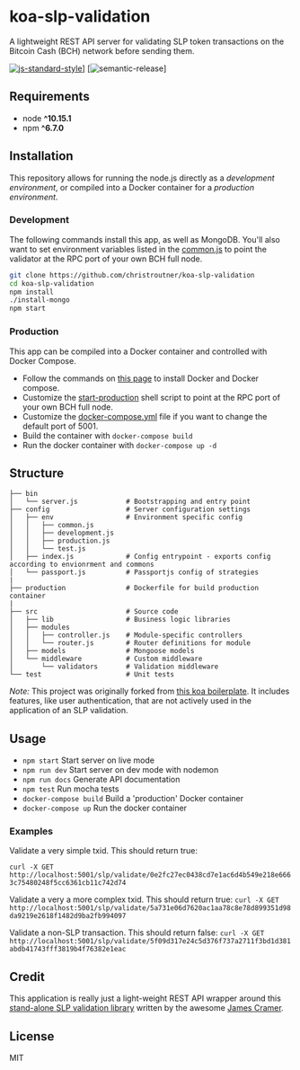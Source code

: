 # koa-slp-validation
A lightweight REST API server for validating SLP token transactions on the Bitcoin Cash (BCH) network before sending them.

[![js-standard-style](https://img.shields.io/badge/code%20style-standard-brightgreen.svg)](http://standardjs.com)] [![semantic-release](https://img.shields.io/badge/%20%20%F0%9F%93%A6%F0%9F%9A%80-semantic--release-e10079.svg)]




## Requirements
* node __^10.15.1__
* npm __^6.7.0__

## Installation
This repository allows for running the node.js directly as a *development environment*, or compiled into a Docker container for a *production environment*.

### Development
The following commands install this app, as well as MongoDB. You'll also want to set environment variables listed in the [common.js](./config/env/common.js) to point the validator at the RPC port of your own BCH full node.

```bash
git clone https://github.com/christroutner/koa-slp-validation
cd koa-slp-validation
npm install
./install-mongo
npm start
```

### Production
This app can be compiled into a Docker container and controlled with Docker Compose.
- Follow the commands on [this page](https://troutsblog.com/research/dev-ops/overview) to install Docker and Docker compose.
- Customize the [start-production](./production/start-production) shell script to point at the RPC port of your own BCH full node.
- Customize the [docker-compose.yml](./docker-compose.yml) file if you want to change the default port of 5001.
- Build the container with `docker-compose build`
- Run the docker container with `docker-compose up -d`

## Structure
```
├── bin
│   └── server.js            # Bootstrapping and entry point
├── config                   # Server configuration settings
│   ├── env                  # Environment specific config
│   │   ├── common.js
│   │   ├── development.js
│   │   ├── production.js
│   │   └── test.js
│   ├── index.js             # Config entrypoint - exports config according to envionrment and commons
│   └── passport.js          # Passportjs config of strategies
|
├── production               # Dockerfile for build production container
|
├── src                      # Source code
│   ├── lib                  # Business logic libraries
│   ├── modules
│   │   ├── controller.js    # Module-specific controllers
│   │   └── router.js        # Router definitions for module
│   ├── models               # Mongoose models
│   └── middleware           # Custom middleware
│       └── validators       # Validation middleware
└── test                     # Unit tests
```

*Note:* This project was originally forked from [this koa boilerplate](https://github.com/christroutner/koa-api-boilerplate). It includes features, like user authentication, that are not actively used in the application of an SLP validation.

## Usage
* `npm start` Start server on live mode
* `npm run dev` Start server on dev mode with nodemon
* `npm run docs` Generate API documentation
* `npm test` Run mocha tests
* `docker-compose build` Build a 'production' Docker container
* `docker-compose up` Run the docker container

### Examples
Validate a very simple txid. This should return true:

`curl -X GET http://localhost:5001/slp/validate/0e2fc27ec0438cd7e1ac6d4b549e218e6663c75480248f5cc6361cb11c742d74`

Validate a very a more complex txid. This should return true:
`curl -X GET http://localhost:5001/slp/validate/5a731e06d7620ac1aa78c8e78d899351d98da9219e2618f1482d9ba2fb994097`

Validate a non-SLP transaction. This should return false:
`curl -X GET http://localhost:5001/slp/validate/5f09d317e24c5d376f737a2711f3bd1d381abdb41743fff3819b4f76382e1eac`

## Credit
This application is really just a light-weight REST API wrapper around this [stand-alone SLP validation library](https://github.com/simpleledger/slp-validate) written by the awesome [James Cramer](https://github.com/jcramer).

## License
MIT
